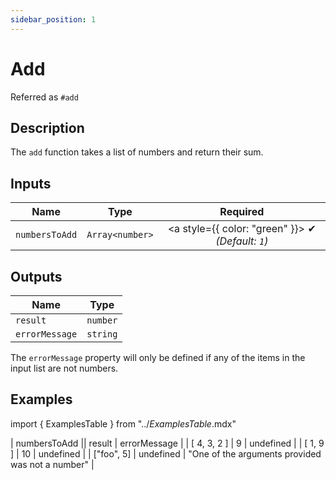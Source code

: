 ```yaml
---
sidebar_position: 1
---
```


# Add
Referred as `#add`

## Description
The `add` function takes a list of numbers and return their sum.

## Inputs
| Name | Type | Required |
|------|------|:--------:|
| `numbersToAdd` | `Array<number>` | <a style={{ color: "green" }}> ✔ </a> _(Default: `1`)_


## Outputs
| Name | Type |
|------|------|
| `result` | `number` |
| `errorMessage` | `string` |

The `errorMessage` property will only be defined if any of the items in the input list are not numbers.

## Examples
import { ExamplesTable } from "../_ExamplesTable_.mdx"

<ExamplesTable>
| numbersToAdd || result | errorMessage |
| [ 4, 3, 2 ] | 9 | undefined |
| [ 1, 9 ] | 10 | undefined |
| ["foo", 5] | undefined | "One of the arguments provided was not a number" |
</ExamplesTable>
